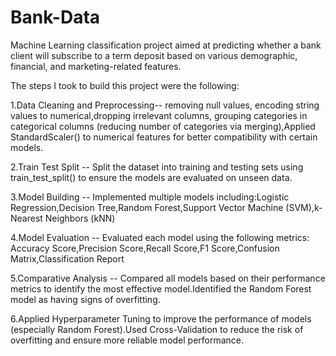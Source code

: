# Bank-Data
Machine Learning classification project aimed at predicting whether a bank client will subscribe to a term deposit based on various demographic, financial, and marketing-related features.

The steps I took to build this project were the following:

1.Data Cleaning  and Preprocessing-- removing null values, encoding string values to numerical,dropping irrelevant columns, grouping categories in categorical columns (reducing number of categories via merging),Applied StandardScaler() to numerical features for better compatibility with certain models.

2.Train Test Split -- Split the dataset into training and testing sets using train_test_split() to ensure the models are evaluated on unseen data.

3.Model Building -- Implemented multiple models including:Logistic Regression,Decision Tree,Random Forest,Support Vector Machine (SVM),k-Nearest Neighbors (kNN)
   
4.Model Evaluation -- Evaluated each model using the following metrics: Accuracy Score,Precision Score,Recall Score,F1 Score,Confusion Matrix,Classification Report

5.Comparative Analysis -- Compared all models based on their performance metrics to identify the most effective model.Identified the Random Forest model as having signs of overfitting.

6.Applied Hyperparameter Tuning to improve the performance of models (especially Random Forest).Used Cross-Validation to reduce the risk of overfitting and ensure more reliable model performance.
